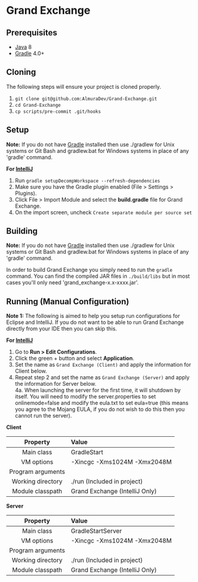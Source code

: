 Grand Exchange
==============

## Prerequisites
* [Java] 8
* [Gradle] 4.0+

## Cloning
The following steps will ensure your project is cloned properly.  
1. `git clone git@github.com:AlmuraDev/Grand-Exchange.git`  
2. `cd Grand-Exchange`  
3. `cp scripts/pre-commit .git/hooks`

## Setup
__Note:__ If you do not have [Gradle] installed then use ./gradlew for Unix systems or Git Bash and gradlew.bat for Windows systems in place of any 'gradle' command.

__For [IntelliJ]__  
  1. Run `gradle setupDecompWorkspace --refresh-dependencies`  
  2. Make sure you have the Gradle plugin enabled (File > Settings > Plugins).  
  3. Click File > Import Module and select the **build.gradle** file for Grand Exchange.
  4. On the import screen, uncheck `Create separate module per source set`

## Building
__Note:__ If you do not have [Gradle] installed then use ./gradlew for Unix systems or Git Bash and gradlew.bat for Windows systems in place of any 'gradle' command.

In order to build Grand Exchange you simply need to run the `gradle` command. You can find the compiled JAR files in `./build/libs` but in most cases you'll only need 'grand_exchange-x.x-xxxx.jar'.

## Running (Manual Configuration)
__Note 1:__ The following is aimed to help you setup run configurations for Eclipse and IntelliJ. If you do not want to be able to run Grand Exchange directly from your IDE then you can skip this.  

__For [IntelliJ]__  
  1. Go to **Run > Edit Configurations**.  
  2. Click the green + button and select **Application**.  
  3. Set the name as `Grand Exchange (Client)` and apply the information for Client below.  
  4. Repeat step 2 and set the name as `Grand Exchange (Server)` and apply the information for Server below.  
  4a. When launching the server for the first time, it will shutdown by itself. You will need to modify the server.properties to set onlinemode=false and modify the eula.txt to set eula=true (this means you agree to the Mojang EULA, if you do not wish to do this then you cannot run the server).

__Client__

|     Property      | Value                               |
|:-----------------:|:------------------------------------|
|    Main class     | GradleStart                         |
|    VM options     | -Xincgc -Xms1024M -Xmx2048M         |
| Program arguments |                                     |
| Working directory | ./run (Included in project)         |
| Module classpath  | Grand Exchange (IntelliJ Only)      |

__Server__

|     Property      | Value                          |
|:-----------------:|:-------------------------------|
|    Main class     | GradleStartServer              |
|    VM options     | -Xincgc -Xms1024M -Xmx2048M    |
| Program arguments |                                |
| Working directory | ./run (Included in project)    |
| Module classpath  | Grand Exchange (IntelliJ Only) |


[Eclipse]: http://www.eclipse.org/
[Gradle]: http://www.gradle.org/
[IntelliJ]: http://www.jetbrains.com/idea/
[Java]: http://java.oracle.com/
